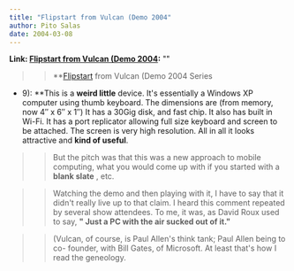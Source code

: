 ```yaml
---
title: "Flipstart from Vulcan (Demo 2004"
author: Pito Salas
date: 2004-03-08
---
```


**Link: [Flipstart from Vulcan (Demo 2004](None):** ""


>>

>> **[Flipstart](<http://www.flipstartpc.com/>) from Vulcan (Demo 2004 Series
- 9): **This is a **weird little** device. It's essentially a Windows XP
computer using thumb keyboard. The dimensions are (from memory, now 4″ x 6″ x
1″) It has a 30Gig disk, and fast chip. It also has built in Wi-Fi. It has a
port replicator allowing full size keyboard and screen to be attached. The
screen is very high resolution. All in all it looks attractive and **kind of
useful**.

>>

>>  
>
>>

>>  
>>

>>  
>
>>

>> But the pitch was that this was a new approach to mobile computing, what
you would come up with if you started with a **blank slate** , etc.

>>

>>  
>
>>

>>  
>>

>>  
>
>>

>> Watching the demo and then playing with it, I have to say that it didn't
really live up to that claim. I heard this comment repeated by several show
attendees. To me, it was, as David Roux used to say, **" Just a PC with the
air sucked out of it."**

>>

>>  
>
>>

>>  
>>

>>  
>
>>

>> (Vulcan, of course, is Paul Allen's think tank; Paul Allen being to co-
founder, with Bill Gates, of Microsoft. At least that's how I read the
geneology.


